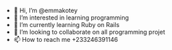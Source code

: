 - 👋 Hi, I’m @emmakotey
- 👀 I’m interested in learning programming
- 🌱 I’m currently learning Ruby on Rails
- 💞️ I’m looking to collaborate on all programming projet
- 📫 How to reach me +233246391146

<!---
emmakotey/emmakotey is a ✨ special ✨ repository because its `README.md` (this file) appears on your GitHub profile.
You can click the Preview link to take a look at your changes.
--->
